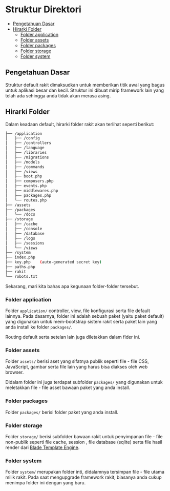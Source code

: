 # Struktur Direktori

<!-- MarkdownTOC autolink="true" autoanchor="true" levels="2,3" bracket="round" lowercase="only_ascii" -->

- [Pengetahuan Dasar](#pengetahuan-dasar)
- [Hirarki Folder](#hirarki-folder)
    - [Folder application](#folder-application)
    - [Folder assets](#folder-assets)
    - [Folder packages](#folder-packages)
    - [Folder storage](#folder-storage)
    - [Folder system](#folder-system)

<!-- /MarkdownTOC -->


<a id="pengetahuan-dasar"></a>
## Pengetahuan Dasar

Struktur default rakit dimaksudkan untuk memberikan titik awal yang bagus untuk aplikasi besar dan kecil.
Struktur ini dibuat mirip framework lain yang telah ada sehingga anda tidak akan merasa asing.


<a id="hirarki-folder"></a>
## Hirarki Folder

Dalam keadaan default, hirarki folder rakit akan terlihat seperti berikut:


```bash
├── /application
│   ├── /config
│   ├── /controllers
│   ├── /language
│   ├── /libraries
│   ├── /migrations
│   ├── /models
│   ├── /commands
│   ├── /views
│   ├── boot.php
│   ├── composers.php
│   ├── events.php
│   ├── middlewares.php
│   ├── packages.php
│   └── routes.php
├── /assets
├── /packages
│   └── /docs
├── /storage
│   ├── /cache
│   ├── /console
│   ├── /database
│   ├── /logs
│   ├── /sessions
│   └── /views
├── /system
├── index.php
├── key.php    (auto-generated secret key)
├── paths.php
├── rakit
└── robots.txt
```

Sekarang, mari kita bahas apa kegunaan folder-folder tersebut.



<a id="folder-application"></a>
### Folder application

Folder `application/` controller, view, file konfigurasi serta file default lainnya.
Pada dasarnya, folder ini adalah sebuah paket (yaitu paket default) yang digunakan untuk
mem-bootstrap sistem rakit serta paket lain yang anda install ke folder `packages/`.

Routing default serta setelan lain juga diletakkan dalam flder ini.



<a id="folder-assets"></a>
### Folder assets

Folder `assets/` berisi aset yang sifatnya publik seperti file - file CSS, JavaScript, gambar
serta file lain yang harus bisa diakses oleh web browser.

Didalam folder ini juga terdapat subfolder `packages/` yang digunakan untuk meletakkan file - file
asset bawaan paket yang anda install.



<a id="folder-packages"></a>
### Folder packages

Folder `packages/` berisi folder paket yang anda install.



<a id="folder-storage"></a>
### Folder storage

Folder `storage/` berisi subfolder bawaan rakit untuk penyimpanan file - file non-publik seperti
file cache, session , file database (sqlite) serta file hasil render
dari [Blade Template Engine](/docs/id/views/templating#blade-template-engine).



<a id="folder-system"></a>
### Folder system

Folder `system/` merupakan folder inti, didalamnya tersimpan file - file utama milik rakit.
Pada saat mengupgrade framework rakit, biasanya anda cukup menimpa folder ini dengan yang baru.
